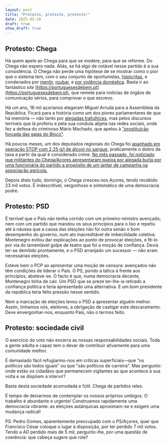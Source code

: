 ```yaml
---
layout: post
title: "Protesto, protesto, protesto!"
date: 2025-05-20
draft: true
show_draft: true
---
```


## Protesto: Chega

Há quem apele ao Chega para que se modere, para que se reforme. Do Chega não espero nada. Aliás, se há algo de notável nesse partido é a sua consistência. O Chega não perde uma hipótese de se mostrar como o pior que o sistema tem, com o seu conjunto de oportunistas, [hipócritas](https://www.publico.pt/2024/03/25/politica/noticia/novo-deputado-chega-detido-duas-vezes-imigracao-ilegal-eua-2084811), e condenados por [mentir](https://www.publico.pt/2024/03/25/politica/noticia/novo-deputado-chega-detido-duas-vezes-imigracao-ilegal-eua-2084811), [roubar](https://observador.pt/2024/12/03/seguranca-de-andre-ventura-condenado-a-pena-suspensa-de-dois-anos-de-prisao-pelo-roubo-de-homem-que-espancou/), e [por violência doméstica](https://sicnoticias.pt/especiais/eleicoes-legislativas/2024-02-26-Polemica-no-Chega-lider-em-Aveiro-condenado-por-violencia-domestica-28b721cd). Basta ir ao fantástico *site* [https://portuguesesdebem.pt](https://portuguesesdebem.pt), que remete para notícias de órgãos de comunicação sérios, para comprovar o que escrevo.

Há um ano, 16 mil açorianos elegeram Miguel Arruda para a Assembleia da República. Ficará para a história como um dos piores parlamentares de que há memória — não tanto por [alegadas trafulhices](https://www.publico.pt/2025/01/21/politica/noticia/deputado-chega-miguel-arruda-alvo-buscas-suspeitas-furto-malas-aeroporto-2119592), mas pelos discursos terríveis que lá proferiu e pela sua conduta abjeta nas redes sociais, onde fez a defesa do criminoso Mário Machado, que apelou à ["prostituição forçada das gajas do Bloco"](https://archive.ph/mCeht).

Há poucos meses, um dos deputados regionais do Chega foi [apanhado em operação STOP com 2,25 g/l de álcool no sangue](https://sicnoticias.pt/pais/2025-02-06-deputado-do-chega-acores-apanhado-em-operacao-stop-com-225-g-l-de-alcool-no-sangue-7d221f97), praticamente o dobro da taxa a partir da qual é considerado crime. [No mês passado, foi noticiado que militantes do Chega/Açores apresentaram queixa por alegada burla por uma funcionária do partido a propósito de um jantar de campanha na associação agrícola.](https://www.rtp.pt/noticias/politica/chega-acores-sob-suspeita-jantar-oferecido-foi-cobrado-aos-militantes_v1648688)

Depois disto tudo, domingo, o Chega cresceu nos Açores, tendo recebido 23 mil votos. É indescritível, vergonhoso e sintomático de uma democracia podre.

## Protesto: PSD

É terrível que o País não tenha corrido com um primeiro-ministro avençado; nem com um partido que mandou os seus princípios para o lixo e repetiu até à náusea que a causa das eleições não foi outra senão o bom desempenho do governo, num ato inacreditável de imbecilidade coletiva. Montenegro evitou dar explicações ao ponto de provocar eleições, e fê-lo por via do lamentável golpe de teatro que foi a moção de confiança. Devia ter-se demitido prontamente, e o PSD arranjado um sucessor — não eram necessárias eleições.

Esteve bem o PCP ao apresentar uma moção de censura: avençados não têm condições de liderar o País. O PS, pondo a tática à frente aos princípios, absteve-se. O facto é que, numa democracia decente, Montenegro tinha de cair. Um PSD que se preze ter-lhe-ia retirado a confiança política e teria apresentado uma alternativa. E um bom presidente da república teria feito pressão nesse sentido.

Nem a marcação de eleições levou o PSD a apresentar alguém melhor. Assim, tínhamos nós, eleitores, a obrigação de castigar este descaramento. Deve envergonhar-nos, enquanto País, não o termos feito.

## Protesto: sociedade civil

O exercício do voto não encerra as nossas responsabilidades sociais. Toda a gente adulta e capaz tem o dever de contribuir ativamente para uma comunidade melhor.

É demasiado fácil refugiarmo-nos em críticas superficiais—que "os políticos são todos iguais" ou que "são políticos de carreira". Mas pergunto: onde estão os cidadãos que permanecem vigilantes ao que acontece à sua volta e se dispõem a intervir?

Basta desta sociedade acomodada e fútil. Chega de partidos reles.

É tempo de deixarmos de contemplar os nossos próprios umbigos. O trabalho é abundante e urgente! Construamos rapidamente uma democracia vibrante: as eleições autárquicas aproximam-se e exigem uma mudança radical!

PS: Pedro Gomes, aparentemente preocupado com o PS/Açores, quer que Francisco César coloque o lugar à disposição, por ter perdido 7 mil votos. Tendo a AD perdido mais de 5 mil, pergunto-lhe, por uma questão de coerência: que cabeça sugere que role?
